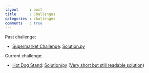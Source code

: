 ```yaml
---
layout     : post
title      : Challenges
categories : challenges
comments   : true
---
```


Past challenge:

- [Supermarket Challenge](./SupermarketChallenge): [Solution.py](./SupermarketChallenge/Solution.py)

Current challenge:

- [Hot Dog Stand](./HotDogStand): [Solution/py](./HotDogStand/Solution.py) ([Very short but still readable solution](./HotDogStand/ShortSolution/solution.py))
